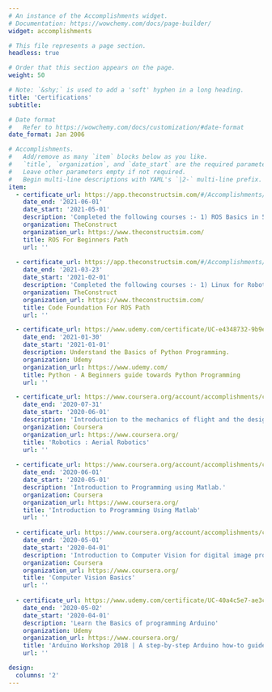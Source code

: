 ```yaml
---
# An instance of the Accomplishments widget.
# Documentation: https://wowchemy.com/docs/page-builder/
widget: accomplishments

# This file represents a page section.
headless: true

# Order that this section appears on the page.
weight: 50

# Note: `&shy;` is used to add a 'soft' hyphen in a long heading.
title: 'Certifications'
subtitle:

# Date format
#   Refer to https://wowchemy.com/docs/customization/#date-format
date_format: Jan 2006

# Accomplishments.
#   Add/remove as many `item` blocks below as you like.
#   `title`, `organization`, and `date_start` are the required parameters.
#   Leave other parameters empty if not required.
#   Begin multi-line descriptions with YAML's `|2-` multi-line prefix.
item:
  - certificate_url: https://app.theconstructsim.com/#/Accomplishments/Verify/RIA536880D5AE04
    date_end: '2021-06-01'
    date_start: '2021-05-01'
    description: 'Completed the following courses :- 1) ROS Basics in 5 Days (Python) 2) URDF for Robot Modeling 3) TF ROS 4) ROS Control 5) Create Your First Robot with ROS'
    organization: TheConstruct
    organization_url: https://www.theconstructsim.com/
    title: ROS For Beginners Path
    url: ''
  
  - certificate_url: https://app.theconstructsim.com/#/Accomplishments/Verify/RIA5DC2BD9E750E
    date_end: '2021-03-23'
    date_start: '2021-02-01'
    description: 'Completed the following courses :- 1) Linux for Robotics 2) Python 3 for Robotics'
    organization: TheConstruct
    organization_url: https://www.theconstructsim.com/
    title: Code Foundation For ROS Path
    url: ''

  - certificate_url: https://www.udemy.com/certificate/UC-e4348732-9b9e-48fe-a48d-3fbf9a8b5358/
    date_end: '2021-01-30'
    date_start: '2021-01-01'
    description: Understand the Basics of Python Programming.
    organization: Udemy
    organization_url: https://www.udemy.com/
    title: Python - A Beginners guide towards Python Programming
    url: ''

  - certificate_url: https://www.coursera.org/account/accomplishments/certificate/CVX9J68SBDWA
    date_end: '2020-07-31'
    date_start: '2020-06-01'
    description: 'Introduction to the mechanics of flight and the design of quadrotor flying robots and development of dynamic models, control, localization and planning for drones for real-wrold applications.'
    organization: Coursera
    organization_url: https://www.coursera.org/
    title: 'Robotics : Aerial Robotics'
    url: ''
  
  - certificate_url: https://www.coursera.org/account/accomplishments/certificate/HWDPV7AXP4V3
    date_end: '2020-06-01'
    date_start: '2020-05-01'
    description: 'Introduction to Programming using Matlab.'
    organization: Coursera
    organization_url: https://www.coursera.org/
    title: 'Introduction to Programming Using Matlab'
    url: ''
  
  - certificate_url: https://www.coursera.org/account/accomplishments/certificate/D8Q954BWCC5P
    date_end: '2020-05-01'
    date_start: '2020-04-01'
    description: 'Introduction to Computer Vision for digital image processing, neuroscience and artificial intelligence and the mathematics essential for it.'
    organization: Coursera
    organization_url: https://www.coursera.org/
    title: 'Computer Vision Basics'
    url: ''
  
  - certificate_url: https://www.udemy.com/certificate/UC-40a4c5e7-ae3c-4f7b-a35f-fde03dbb12d0/
    date_end: '2020-05-02'
    date_start: '2020-04-01'
    description: 'Learn the Basics of programming Arduino'
    organization: Udemy
    organization_url: https://www.coursera.org/
    title: 'Arduino Workshop 2018 | A step-by-step Arduino how-to guide'
    url: ''

design:
  columns: '2'
---
```

